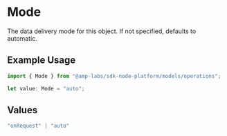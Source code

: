 # Mode

The data delivery mode for this object. If not specified, defaults to automatic.

## Example Usage

```typescript
import { Mode } from "@amp-labs/sdk-node-platform/models/operations";

let value: Mode = "auto";
```

## Values

```typescript
"onRequest" | "auto"
```
